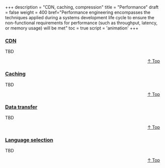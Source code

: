 +++
description = "CDN, caching, compression"
title = "Performance"
draft = false
weight = 400
bref="Performance engineering encompasses the techniques applied during a systems development life cycle to ensure the non-functional requirements for performance (such as throughput, latency, or memory usage) will be met"
toc = true
script = 'animation'
+++

<h3 class="section-head" id="h-Section1"><a href="#h-Section1">CDN</a></h3>
  <p>TBD</p>
<div style="text-align:right"> <a href="#top">&#8593; Top</a></div>

<h3 class="section-head" id="h-Section2"><a href="#h-Section2">Caching</a></h3>
  <p>TBD</p>
  <div style="text-align:right"> <a href="#top">&#8593; Top</a></div>

<h3 class="section-head" id="h-Section3"><a href="#h-Section3">Data transfer</a></h3>
  <p>TBD</p>
  <div style="text-align:right"> <a href="#top">&#8593; Top</a></div>

<h3 class="section-head" id="h-Section4"><a href="#h-Section4">Language selection</a></h3>
  <p>TBD</p>
  <div style="text-align:right"> <a href="#top">&#8593; Top</a></div>

